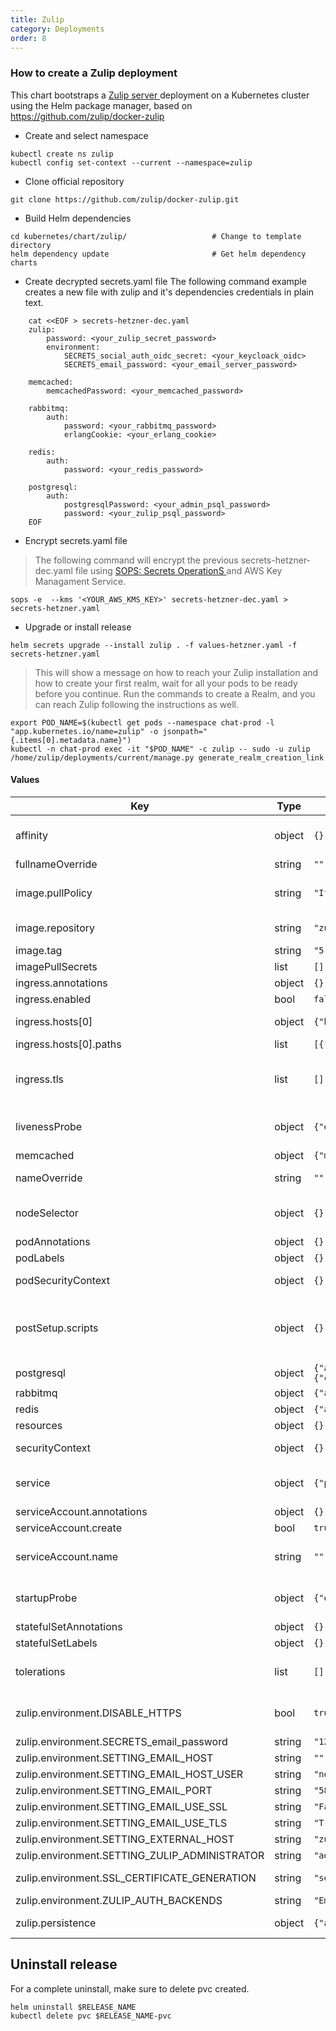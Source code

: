 ```yaml
---
title: Zulip
category: Deployments
order: 8
---
```


### How to create a Zulip deployment
This chart bootstraps a <a href="https://github.com/zulip/docker-zulip/tree/main/kubernetes/chart/zulip" target="_blank"> Zulip server </a> deployment on a Kubernetes cluster using the Helm package manager, based on https://github.com/zulip/docker-zulip

* Create and select namespace
``` 
kubectl create ns zulip
kubectl config set-context --current --namespace=zulip
```

* Clone official repository 
```
git clone https://github.com/zulip/docker-zulip.git
```

* Build Helm dependencies
```
cd kubernetes/chart/zulip/                   # Change to template directory
helm dependency update                       # Get helm dependency charts
```

* Create decrypted secrets.yaml file
The following command example creates a new file with zulip and it's dependencies credentials in plain text.
```
    cat <<EOF > secrets-hetzner-dec.yaml
    zulip:
        password: <your_zulip_secret_password>
        environment:
            SECRETS_social_auth_oidc_secret: <your_keycloack_oidc>
            SECRETS_email_password: <your_email_server_password>

    memcached:
        memcachedPassword: <your_memcached_password>

    rabbitmq:
        auth:
            password: <your_rabbitmq_password>
            erlangCookie: <your_erlang_cookie>

    redis:
        auth:
            password: <your_redis_password>

    postgresql:
        auth:
            postgresqlPassword: <your_admin_psql_password>
            password: <your_zulip_psql_password> 
    EOF
```

* Encrypt secrets.yaml file   
> The following command will encrypt the previous secrets-hetzner-dec.yaml file using <a href="https://github.com/mozilla/sops" target="_blank"> SOPS: Secrets OperationS </a> and AWS Key Managament Service.
``` 
sops -e  --kms '<YOUR_AWS_KMS_KEY>' secrets-hetzner-dec.yaml > secrets-hetzner.yaml 
```

* Upgrade or install release 
```
helm secrets upgrade --install zulip . -f values-hetzner.yaml -f secrets-hetzner.yaml 
```
> This will show a message on how to reach your Zulip installation and how to create your first realm, wait for all your pods to be ready before you continue.
> Run the commands to create a Realm, and you can reach Zulip following the instructions as well.

```
export POD_NAME=$(kubectl get pods --namespace chat-prod -l "app.kubernetes.io/name=zulip" -o jsonpath="{.items[0].metadata.name}")                         
kubectl -n chat-prod exec -it "$POD_NAME" -c zulip -- sudo -u zulip /home/zulip/deployments/current/manage.py generate_realm_creation_link
```

#### Values

| Key       | Type      | Default       | Description       |
|-----------|-----------|---------------|-------------------|
| affinity | object | `{}` | Affinity for pod assignment. Ref: https://kubernetes.io/docs/concepts/configuration/assign-pod-node/#affinity-and-anti-affinity |
| fullnameOverride | string | `""` | Fully override common.names.fullname template. |
| image.pullPolicy | string | `"IfNotPresent"` | Pull policy for Zulip docker image. Ref: https://kubernetes.io/docs/user-guide/images/#pre-pulling-images |
| image.repository | string | `"zulip/docker-zulip"` | Defaults to hub.docker.com/zulip/docker-zulip, but can be overwritten with a full HTTPS address. |
| image.tag | string | `"5.6-0"` | Zulip image tag (immutable tags are recommended) |
| imagePullSecrets | list | `[]` | Global Docker registry secret names as an array. |
| ingress.annotations | object | `{}` | Can be used to add custom Ingress annotations. |
| ingress.enabled | bool | `false` | Enable this to use an Ingress to reach the Zulip service. |
| ingress.hosts[0] | object | `{"host":"zulip.example.com","paths":[{"path":"/"}]}` | Host for the Ingress. Should be the same as `zulip.environment.SETTING_EXTERNAL_HOST`. |
| ingress.hosts[0].paths | list | `[{"path":"/"}]` | Serves Zulip root of the chosen host domain. |
| ingress.tls | list | `[]` | Set a specific secret to read the TLS certificate from. If you use cert-manager, it will save the TLS secret here. If you do not, you need to manually create a secret with your TLS certificate. |
| livenessProbe | object | `{"enabled":true,"failureThreshold":3,"initialDelaySeconds":10,"periodSeconds":10,"successThreshold":1,"timeoutSeconds":5}` | Liveness probe values. Ref: https://kubernetes.io/docs/concepts/workloads/pods/pod-lifecycle/#container-probes |
| memcached | object | `{"memcachedUsername":"zulip@localhost"}` | Memcached settings, see [Requirements](#Requirements). |
| nameOverride | string | `""` | Partially override common.names.fullname template (will maintain the release name). |
| nodeSelector | object | `{}` | Optionally add a nodeSelector to the Zulip pod, so it runs on a specific node. Ref: https://kubernetes.io/docs/user-guide/node-selection/ |
| podAnnotations | object | `{}` | Custom annotations to add to the Zulip Pod. |
| podLabels | object | `{}` | Custom labels to add to the Zulip Pod. |
| podSecurityContext | object | `{}` | Can be used to override the default PodSecurityContext (fsGroup, runAsUser and runAsGroup) of the Zulip _Pod_. |
| postSetup.scripts | object | `{}` | The Docker entrypoint script runs commands from `/data/post-setup.d` after the Zulip application's Setup phase has completed. Scripts can be added here  as `script_filename: <script contents>` and they will be mounted in `/data/post-setup.d/script_filename`. |
| postgresql | object | `{"auth":{"database":"zulip","username":"zulip"},"image":{"repository":"zulip/zulip-postgresql","tag":14},"primary":{"containerSecurityContext":{"runAsUser":0}}}` | PostgreSQL settings, see [Requirements](#Requirements). |
| rabbitmq | object | `{"auth":{"username":"zulip"},"persistence":{"enabled":false}}` | Rabbitmq settings, see [Requirements](#Requirements). |
| redis | object | `{"architecture":"standalone","master":{"persistence":{"enabled":false}}}` | Redis settings, see [Requirements](#Requirements). |
| resources | object | `{}` |  |
| securityContext | object | `{}` | Can be used to override the default SecurityContext of the Zulip _container_. |
| service | object | `{"port":80,"type":"ClusterIP"}` | Service type and port for the Kubernetes service that connects to Zulip. Default: ClusterIP, needs an Ingress to be used. |
| serviceAccount.annotations | object | `{}` | Annotations to add to the service account. |
| serviceAccount.create | bool | `true` | Specifies whether a service account should be created. |
| serviceAccount.name | string | `""` | The name of the service account to use. If not set and create is true, a name is generated using the fullname template |
| startupProbe | object | `{"enabled":true,"failureThreshold":30,"initialDelaySeconds":10,"periodSeconds":10,"successThreshold":1,"timeoutSeconds":5}` | Startup probe values. Ref: https://kubernetes.io/docs/concepts/workloads/pods/pod-lifecycle/#container-probes |
| statefulSetAnnotations | object | `{}` | Custom annotations to add to the Zulip StatefulSet. |
| statefulSetLabels | object | `{}` | Custom labels to add to the Zulip StatefulSet. |
| tolerations | list | `[]` | Tolerations for pod assignment. Ref: https://kubernetes.io/docs/concepts/configuration/taint-and-toleration/ |
| zulip.environment.DISABLE_HTTPS | bool | `true` | Disables HTTPS if set to "true". HTTPS and certificates are managed by the Kubernetes cluster, so by default it's disabled inside the container |
| zulip.environment.SECRETS_email_password | string | `"123456789"` | SMTP email password. |
| zulip.environment.SETTING_EMAIL_HOST | string | `""` |  |
| zulip.environment.SETTING_EMAIL_HOST_USER | string | `"noreply@example.com"` |  |
| zulip.environment.SETTING_EMAIL_PORT | string | `"587"` |  |
| zulip.environment.SETTING_EMAIL_USE_SSL | string | `"False"` |  |
| zulip.environment.SETTING_EMAIL_USE_TLS | string | `"True"` |  |
| zulip.environment.SETTING_EXTERNAL_HOST | string | `"zulip.example.com"` | Domain Zulip is hosted on. |
| zulip.environment.SETTING_ZULIP_ADMINISTRATOR | string | `"admin@example.com"` |  |
| zulip.environment.SSL_CERTIFICATE_GENERATION | string | `"self-signed"` | Set SSL certificate generation to self-signed because Kubernetes manages the client-facing SSL certs. |
| zulip.environment.ZULIP_AUTH_BACKENDS | string | `"EmailAuthBackend"` |  |
| zulip.persistence | object | `{"accessMode":"ReadWriteOnce","enabled":true,"size":"10Gi"}` | If `persistence.existingClaim` is not set, a PVC is generated with these specifications.

## Uninstall release
For a complete uninstall, make sure to delete pvc created.

``` 
helm uninstall $RELEASE_NAME
kubectl delete pvc $RELEASE_NAME-pvc
```